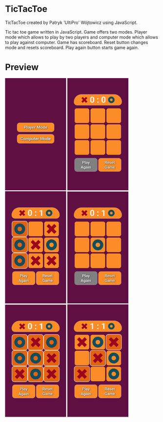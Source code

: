 # TicTacToe
TicTacToe created by Patryk 'UltiPro' Wójtowicz using JavaScript.

Tic tac toe game written in JavaScript. Game offers two modes. Player mode which allows to play by two players and computer mode which allows to play against computer. Game has scoreboard. Reset button changes mode and resets scoreboard. Play again button starts game again.

# Preview

<img src="./screenshots/Game1.jpg" alt="Game preview 1" width="200">

<img src="./screenshots/Game2.jpg" alt="Game preview 2" width="200">

<img src="./screenshots/Game3.jpg" alt="Game preview 3" width="200">

<img src="./screenshots/Game4.jpg" alt="Game preview 4" width="200">

<img src="./screenshots/Game5.jpg" alt="Game preview 5" width="200">

<img src="./screenshots/Game6.jpg" alt="Game preview 6" width="200">
